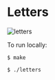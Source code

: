 # Letters

![letters](https://user-images.githubusercontent.com/35535783/57383219-640d7e00-717c-11e9-9bec-d5193c8d24bd.png)

To run locally:

```$ make```

```$ ./letters```
